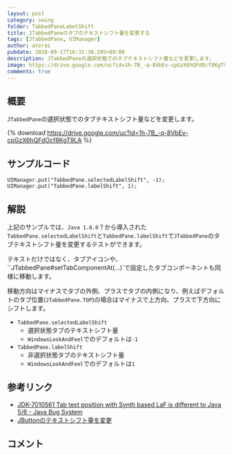 ```yaml
---
layout: post
category: swing
folder: TabbedPaneLabelShift
title: JTabbedPaneのタブのテキストシフト量を変更する
tags: [JTabbedPane, UIManager]
author: aterai
pubdate: 2018-09-17T16:31:38.295+09:00
description: JTabbedPaneの選択状態でのタブテキストシフト量などを変更します。
image: https://drive.google.com/uc?id=1h-7B_-q-8VbEv-cpGzX6hQFdOcf8KgT9LA
comments: true
---
```

## 概要
`JTabbedPane`の選択状態でのタブテキストシフト量などを変更します。

{% download https://drive.google.com/uc?id=1h-7B_-q-8VbEv-cpGzX6hQFdOcf8KgT9LA %}

## サンプルコード
<pre class="prettyprint"><code>UIManager.put("TabbedPane.selectedLabelShift", -1);
UIManager.put("TabbedPane.labelShift", 1);
</code></pre>

## 解説
上記のサンプルでは、`Java 1.6.0`？から導入された`TabbedPane.selectedLabelShift`と`TabbedPane.labelShift`で`JTabbedPane`のタブテキストシフト量を変更するテストができます。

テキストだけではなく、タブアイコンや、``JTabbedPane#setTabComponentAt(...)`で設定したタブコンポーネントも同様に移動します。

移動方向はマイナスでタブの外側、プラスでタブの内側になり、例えばデフォルトのタブ位置(`JTabbedPane.TOP`)の場合はマイナスで上方向、プラスで下方向にシフトします。

- `TabbedPane.selectedLabelShift`
    - 選択状態タブのテキストシフト量
    - `WindowsLookAndFeel`でのデフォルトは`-1`
- `TabbedPane.labelShift`
    - 非選択状態タブのテキストシフト量
    - `WindowsLookAndFeel`でのデフォルトは`1`

<!-- dummy comment line for breaking list -->

## 参考リンク
- [JDK-7010561 Tab text position with Synth based LaF is different to Java 5/6 - Java Bug System](https://bugs.openjdk.java.net/browse/JDK-7010561)
- [JButtonのテキストシフト量を変更](https://ateraimemo.com/Swing/TextShiftOffset.html)

<!-- dummy comment line for breaking list -->

## コメント
